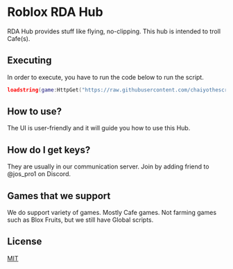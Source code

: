 # Roblox RDA Hub
RDA Hub provides stuff like flying, no-clipping. This hub is intended to troll Cafe(s).
## Executing
In order to execute, you have to run the code below to run the script.
```lua
loadstring(game:HttpGet("https://raw.githubusercontent.com/chaiyothescripter999/RDA-Hub/refs/heads/main/main.lua"))
```
## How to use?
The UI is user-friendly and it will guide you how to use this Hub.
## How do I get keys?
They are usually in our communication server. Join by adding friend to @jos_pro1 on Discord.
## Games that we support
We do support variety of games. Mostly Cafe games. Not farming games such as Blox Fruits, but we still have Global scripts.
## License
[MIT](https://choosealicense.com/licenses/mit/)
